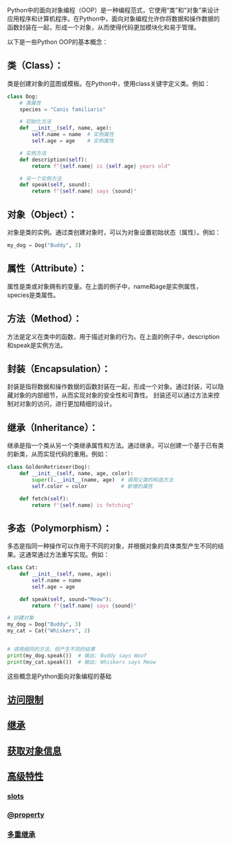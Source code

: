 Python中的面向对象编程（OOP）是一种编程范式，它使用“类”和“对象”来设计应用程序和计算机程序。在Python中，面向对象编程允许你将数据和操作数据的函数封装在一起，形成一个对象，从而使得代码更加模块化和易于管理。

以下是一些Python OOP的基本概念：

## 类（Class）：
类是创建对象的蓝图或模板。在Python中，使用class关键字定义类。例如：
```python
class Dog:
    # 类属性
    species = "Canis familiaris"

    # 初始化方法
    def __init__(self, name, age):
        self.name = name  # 实例属性
        self.age = age    # 实例属性

    # 实例方法
    def description(self):
        return f"{self.name} is {self.age} years old"

    # 另一个实例方法
    def speak(self, sound):
        return f"{self.name} says {sound}"
```
## 对象（Object）：
对象是类的实例。通过类创建对象时，可以为对象设置初始状态（属性）。例如：

```python
my_dog = Dog("Buddy", 3)
```

## 属性（Attribute）：
属性是类或对象拥有的变量。在上面的例子中，name和age是实例属性，species是类属性。

## 方法（Method）：
方法是定义在类中的函数，用于描述对象的行为。在上面的例子中，description和speak是实例方法。

## 封装（Encapsulation）：
封装是指将数据和操作数据的函数封装在一起，形成一个对象。通过封装，可以隐藏对象的内部细节，从而实现对象的安全性和可靠性。
封装还可以通过方法来控制对对象的访问，进行更加精细的设计。

## 继承（Inheritance）：
继承是指一个类从另一个类继承属性和方法。通过继承，可以创建一个基于已有类的新类，从而实现代码的重用。例如：

```python
class GoldenRetriever(Dog):
    def __init__(self, name, age, color):
        super().__init__(name, age)  # 调用父类的构造方法
        self.color = color           # 新增的属性

    def fetch(self):
        return f"{self.name} is fetching"
```

## 多态（Polymorphism）：
多态是指同一种操作可以作用于不同的对象，并根据对象的具体类型产生不同的结果。这通常通过方法重写实现。例如：

```python
class Cat:
    def __init__(self, name, age):
        self.name = name
        self.age = age

    def speak(self, sound="Meow"):
        return f"{self.name} says {sound}"

# 创建对象
my_dog = Dog("Buddy", 3)
my_cat = Cat("Whiskers", 2)


# 调用相同的方法，但产生不同的结果
print(my_dog.speak())  # 输出: Buddy says Woof
print(my_cat.speak())  # 输出: Whiskers says Meow
```
这些概念是Python面向对象编程的基础

## [访问限制](001_access%20_restrictions.py)
## [继承](002_oop_extends.py)
## [获取对象信息](003_get_object_info.py)

## [高级特性](./advanced_features/desc.md)
### [__slots__](./advanced_features/001_slots.py)
### [@property](./advanced_features/002_property.py)
### [多重继承](./advanced_features/003_multi_extends.py)